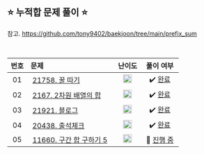 ## ⭐️ 누적합 문제 풀이 ⭐️ 

참고. https://github.com/tony9402/baekjoon/tree/main/prefix_sum

<br>

<!-- 💭 [진행 중]  ✔️ [완료] -->

| **번호** | **문제** | **난이도** | **풀이 여부** |
|:--------:|:--------|:----------:|:-----------:|
| 01 | &nbsp;[21758. 꿀 따기](https://www.acmicpc.net/problem/21758)&nbsp;&nbsp; | &nbsp;&nbsp;<img src="https://github.com/yuuforest/Baekjoon/assets/97596022/85149378-3937-4538-8a9b-1b178253c958" width="20"/>&nbsp;&nbsp; | &nbsp;✔️ [완료](https://github.com/yuuforest/Baekjoon/blob/main/python/%EB%88%84%EC%A0%81%ED%95%A9/Prob21758.py)&nbsp; |
| 02 | &nbsp;[2167. 2차원 배열의 합](https://www.acmicpc.net/problem/2167)&nbsp;&nbsp; | &nbsp;&nbsp;<img src="https://github.com/yuuforest/Baekjoon/assets/97596022/16c246cd-0ac7-4c70-8e59-ae53094efefd" width="20"/>&nbsp;&nbsp; | &nbsp;✔️ [완료](https://github.com/yuuforest/Baekjoon/blob/main/python/%EB%88%84%EC%A0%81%ED%95%A9/Prob2167.py)&nbsp; |
| 03 | &nbsp;[21921. 블로그](https://www.acmicpc.net/problem/21921)&nbsp;&nbsp; | &nbsp;&nbsp;<img src="https://github.com/yuuforest/Baekjoon/assets/97596022/07accbcc-b7bc-4a50-a82e-37f90db6a48f" width="20"/>&nbsp;&nbsp; | &nbsp;✔️ [완료](https://github.com/yuuforest/Baekjoon/blob/main/python/%EB%88%84%EC%A0%81%ED%95%A9/Prob21921.py)&nbsp; |
| 04 | &nbsp;[20438. 출석체크](https://www.acmicpc.net/problem/20438)&nbsp;&nbsp; | &nbsp;&nbsp;<img src="https://github.com/yuuforest/Baekjoon/assets/97596022/0d140fe9-b265-452d-812a-c474404888d7" width="20"/>&nbsp;&nbsp; | &nbsp;✔️ [완료](https://github.com/yuuforest/Baekjoon/blob/main/python/%EB%88%84%EC%A0%81%ED%95%A9/Prob20438.py)&nbsp; |
| 05 | &nbsp;[11660. 구간 합 구하기 5](https://www.acmicpc.net/problem/11660)&nbsp;&nbsp; | &nbsp;&nbsp;<img src="https://github.com/yuuforest/Baekjoon/assets/97596022/b865c934-26be-488e-aec2-cfaf969e1632" width="20"/>&nbsp;&nbsp; | &nbsp;💬 [진행 중](https://github.com/yuuforest/Baekjoon/blob/main/python/%EB%88%84%EC%A0%81%ED%95%A9/Prob11660.py)&nbsp; |
